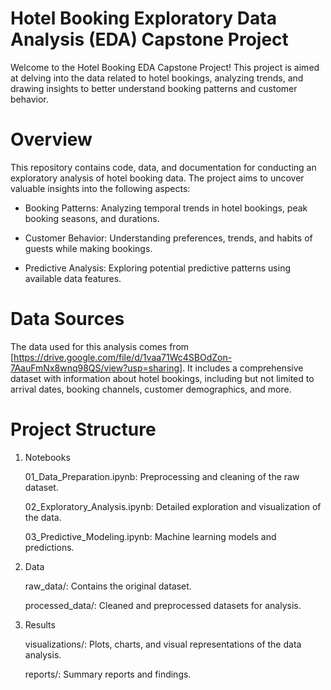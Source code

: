 # Hotel Booking Exploratory Data Analysis (EDA) Capstone Project
  Welcome to the Hotel Booking EDA Capstone Project! This project is aimed at delving into the data related to hotel 
  bookings, analyzing trends, and drawing insights to better understand booking patterns and customer behavior.

# Overview
  This repository contains code, data, and documentation for conducting an exploratory analysis of hotel booking data. The 
  project aims to uncover valuable insights into the following aspects:

* Booking Patterns: Analyzing temporal trends in hotel bookings, peak booking seasons, and durations.

* Customer Behavior: Understanding preferences, trends, and habits of guests while making bookings.

* Predictive Analysis: Exploring potential predictive patterns using available data features.

# Data Sources
The data used for this analysis comes from [https://drive.google.com/file/d/1vaa71Wc4SBOdZon-7AauFmNx8wnq98QS/view?usp=sharing]. It includes a comprehensive dataset with information about hotel bookings, including but not limited to arrival dates, booking channels, customer demographics, and more.

# Project Structure

1. Notebooks

   01_Data_Preparation.ipynb: Preprocessing and cleaning of the raw dataset.

   02_Exploratory_Analysis.ipynb: Detailed exploration and visualization of the data.

   03_Predictive_Modeling.ipynb: Machine learning models and predictions.

2. Data

   raw_data/: Contains the original dataset.

   processed_data/: Cleaned and preprocessed datasets for analysis.

3. Results

   visualizations/: Plots, charts, and visual representations of the data analysis.

   reports/: Summary reports and findings.
